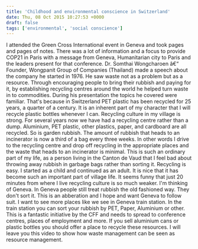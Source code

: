 ```yaml
---
title: 'Childhood and environmental conscience in Switzerland'
date: Thu, 08 Oct 2015 10:27:53 +0000
draft: false
tags: ['environmental', 'social conscience']
---
```


I attended the Green Cross International event in Geneva and took pages and pages of notes. There was a lot of information and a focus to provide COP21 in Paris with a message from Geneva, Humanitarian city to Paris and the leaders present for that conference. Dr. Somthai Wongcharoen â€“ Founder, Wongpanit Group of Companies (Thailand) made a speech about the company he started in 1976. He saw waste not as a problem but as a resource. Through encouraging people to bring their rubbish and paying for it, by establishing recycling centres around the world he helped turn waste in to commodities. During his presentation the topics he covered were familiar. That's because in Switzerland PET plastic has been recycled for 25 years, a quarter of a century. It is an inherent part of my character that I will recycle plastic bottles whenever I can. Recycling culture in my village is strong. For several years now we have had a recycling centre rather than a dump. Aluminium, PET plastic, other plastics, paper, and cardboard are all recycled. So is garden rubbish. The amount of rubbish that heads to an incinerator is now a third of a bag every three weeks. In other words I drive to the recycling centre and drop off recycling in the appropriate places and the waste that heads to an incinerator is minimal. This is such an ordinary part of my life, as a person living in the Canton de Vaud that I feel bad about throwing away rubbish in garbage bags rather than sorting it. Recycling is easy. I started as a child and continued as an adult. It is nice that it has become such an important part of village life. It seems funny that just 20 minutes from where I live recycling culture is so much weaker. I'm thinking of Geneva. In Geneva people still treat rubbish the old fashioned way. They don't sort it. This is an abberation and I hope and want Geneva to follow suit. I want to see more places like we see in Geneva train station. In the train station you can sort your rubbish by PET, Paper, Aluminium or other. This is a fantastic initiative by the CFF and needs to spread to conference centres, places of employment and more. If you sell aluminium cans or plastic bottles you should offer a place to recycle these resources. I will leave you this video to show how waste management can be seen as resource management.